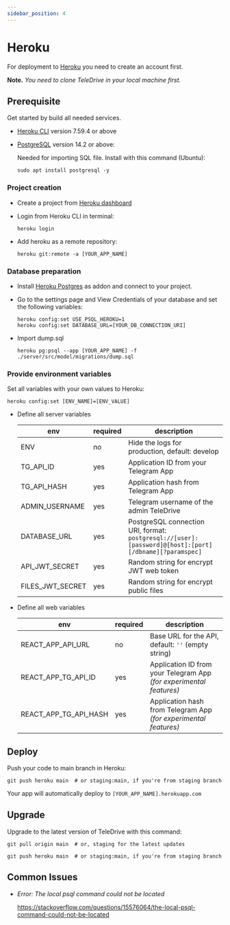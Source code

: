 ```yaml
---
sidebar_position: 4
---
```


# Heroku

For deployment to [Heroku](https://heroku.com/) you need to create an account first.

**Note.** *You need to clone TeleDrive in your local machine first.*

## Prerequisite

Get started by build all needed services.

- [Heroku CLI](https://devcenter.heroku.com/articles/heroku-cli) version 7.59.4 or above

- [PostgreSQL](https://www.postgresql.org/) version 14.2 or above:

  Needed for importing SQL file. Install with this command (Ubuntu):

  ```shell
  sudo apt install postgresql -y
  ```

### Project creation

- Create a project from [Heroku dashboard](https://dashboard.heroku.com/apps)
- Login from Heroku CLI in terminal:

  ```shell
  heroku login
  ```
- Add heroku as a remote repository:

  ```shell
  heroku git:remote -a [YOUR_APP_NAME]
  ```

### Database preparation

- Install [Heroku Postgres](https://elements.heroku.com/addons/heroku-postgresql) as addon and connect to your project.
- Go to the settings page and View Credentials of your database and set the following variables:

  ```shell
  heroku config:set USE_PSQL_HEROKU=1
  heroku config:set DATABASE_URL=[YOUR_DB_CONNECTION_URI]
  ```

- Import dump.sql

  ```shell
  heroku pg:psql --app [YOUR_APP_NAME] -f ./server/src/model/migrations/dump.sql
  ```

### Provide environment variables

Set all variables with your own values to Heroku:

```shell
heroku config:set [ENV_NAME]=[ENV_VALUE]
```

- Define all server variables

  | env                    | required | description                                           |
  | ---------------------- | -------- | ----------------------------------------------------- |
  | ENV                    | no       | Hide the logs for production, default: develop        |
  | TG_API_ID              | yes      | Application ID from your Telegram App                 |
  | TG_API_HASH            | yes      | Application hash from Telegram App                    |
  | ADMIN_USERNAME         | yes      | Telegram username of the admin TeleDrive              |
  | DATABASE_URL           | yes      | PostgreSQL connection URI, format: `postgresql://[user]:[password]@[host]:[port][/dbname][?paramspec]` |
  | API_JWT_SECRET         | yes      | Random string for encrypt JWT web token               |
  | FILES_JWT_SECRET       | yes      | Random string for encrypt public files                |

- Define all web variables

  | env                   | required | description                                                       |
  | --------------------- | -------- | ----------------------------------------------------------------- |
  | REACT_APP_API_URL     | no       | Base URL for the API, default: `''` (empty string)                |
  | REACT_APP_TG_API_ID   | yes      | Application ID from your Telegram App *(for experimental features)* |
  | REACT_APP_TG_API_HASH | yes      | Application hash from Telegram App  *(for experimental features)*   |

## Deploy

Push your code to main branch in Heroku:

```shell
git push heroku main  # or staging:main, if you're from staging branch
```

Your app will automatically deploy to `[YOUR_APP_NAME].herokuapp.com`

## Upgrade

Upgrade to the latest version of TeleDrive with this command:

```shell
git pull origin main  # or, staging for the latest updates

git push heroku main  # or staging:main, if you're from staging branch
```

## Common Issues

- *Error: The local psql command could not be located*

  https://stackoverflow.com/questions/15576064/the-local-psql-command-could-not-be-located